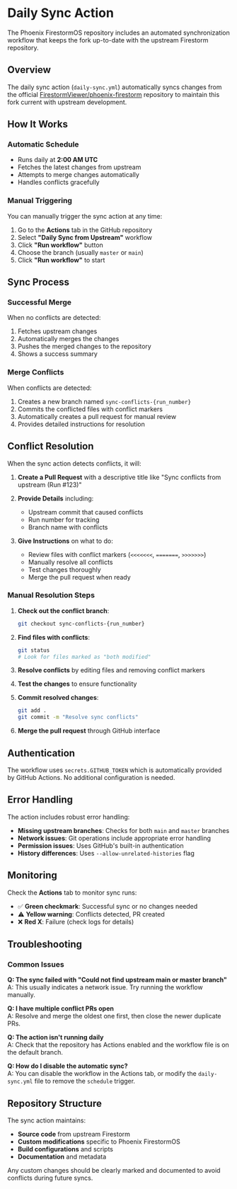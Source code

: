 # Daily Sync Action

The Phoenix FirestormOS repository includes an automated synchronization workflow that keeps the fork up-to-date with the upstream Firestorm repository.

## Overview

The daily sync action (`daily-sync.yml`) automatically syncs changes from the official [FirestormViewer/phoenix-firestorm](https://github.com/FirestormViewer/phoenix-firestorm) repository to maintain this fork current with upstream development.

## How It Works

### Automatic Schedule
- Runs daily at **2:00 AM UTC**
- Fetches the latest changes from upstream
- Attempts to merge changes automatically
- Handles conflicts gracefully

### Manual Triggering
You can manually trigger the sync action at any time:

1. Go to the **Actions** tab in the GitHub repository
2. Select **"Daily Sync from Upstream"** workflow
3. Click **"Run workflow"** button
4. Choose the branch (usually `master` or `main`)
5. Click **"Run workflow"** to start

## Sync Process

### Successful Merge
When no conflicts are detected:
1. Fetches upstream changes
2. Automatically merges the changes
3. Pushes the merged changes to the repository
4. Shows a success summary

### Merge Conflicts
When conflicts are detected:
1. Creates a new branch named `sync-conflicts-{run_number}`
2. Commits the conflicted files with conflict markers
3. Automatically creates a pull request for manual review
4. Provides detailed instructions for resolution

## Conflict Resolution

When the sync action detects conflicts, it will:

1. **Create a Pull Request** with a descriptive title like "Sync conflicts from upstream (Run #123)"

2. **Provide Details** including:
   - Upstream commit that caused conflicts
   - Run number for tracking
   - Branch name with conflicts

3. **Give Instructions** on what to do:
   - Review files with conflict markers (`<<<<<<<`, `=======`, `>>>>>>>`)
   - Manually resolve all conflicts
   - Test changes thoroughly
   - Merge the pull request when ready

### Manual Resolution Steps

1. **Check out the conflict branch**:
   ```bash
   git checkout sync-conflicts-{run_number}
   ```

2. **Find files with conflicts**:
   ```bash
   git status
   # Look for files marked as "both modified"
   ```

3. **Resolve conflicts** by editing files and removing conflict markers

4. **Test the changes** to ensure functionality

5. **Commit resolved changes**:
   ```bash
   git add .
   git commit -m "Resolve sync conflicts"
   ```

6. **Merge the pull request** through GitHub interface

## Authentication

The workflow uses `secrets.GITHUB_TOKEN` which is automatically provided by GitHub Actions. No additional configuration is needed.

## Error Handling

The action includes robust error handling:

- **Missing upstream branches**: Checks for both `main` and `master` branches
- **Network issues**: Git operations include appropriate error handling  
- **Permission issues**: Uses GitHub's built-in authentication
- **History differences**: Uses `--allow-unrelated-histories` flag

## Monitoring

Check the **Actions** tab to monitor sync runs:
- ✅ **Green checkmark**: Successful sync or no changes needed
- ⚠️ **Yellow warning**: Conflicts detected, PR created
- ❌ **Red X**: Failure (check logs for details)

## Troubleshooting

### Common Issues

**Q: The sync failed with "Could not find upstream main or master branch"**  
A: This usually indicates a network issue. Try running the workflow manually.

**Q: I have multiple conflict PRs open**  
A: Resolve and merge the oldest one first, then close the newer duplicate PRs.

**Q: The action isn't running daily**  
A: Check that the repository has Actions enabled and the workflow file is on the default branch.

**Q: How do I disable the automatic sync?**  
A: You can disable the workflow in the Actions tab, or modify the `daily-sync.yml` file to remove the `schedule` trigger.

## Repository Structure

The sync action maintains:
- **Source code** from upstream Firestorm
- **Custom modifications** specific to Phoenix FirestormOS
- **Build configurations** and scripts
- **Documentation** and metadata

Any custom changes should be clearly marked and documented to avoid conflicts during future syncs.